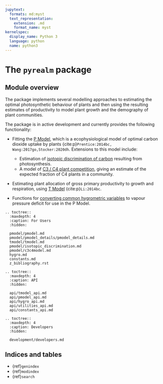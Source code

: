 ```yaml
---
jupytext:
  formats: md:myst
  text_representation:
    extension: .md
    format_name: myst
kernelspec:
  display_name: Python 3
  language: python
  name: python3
---
```


# The `pyrealm` package

## Module overview

The package implements several modelling approaches to estimating the optimal
photosynthetic behaviour of plants and then using the resulting estimates of
productivity to model plant growth and the demography of plant communities.

The package is in active development and currently provides the following functionality:

* Fitting the [P Model](pmodel/pmodel), which is a ecophysiological model of optimal
  carbon dioxide uptake by plants {cite:p}`Prentice:2014bc, Wang:2017go,Stocker:2020dh`.
  Extensions to this model include:

  * Estimation of [isotopic discrimination of
    carbon](pmodel/isotopic_discrimination.md) resulting from photosynthesis.
  * A model of [C3 / C4 plant competition](pmodel/c3c4model), giving an estimate of
    the expected fraction of C4 plants in a community.

* Estimating plant allocation of gross primary productivity to growth and respiration,
  using [T Model](tmodel/tmodel) {cite:p}`Li:2014bc`.
* Functions for [converting common hygrometric variables](./hygro) to vapour pressure
  deficit for use in the P Model.

```{eval-rst}
.. toctree::
  :maxdepth: 4
  :caption: For Users
  :hidden:

  pmodel/pmodel.md
  pmodel/pmodel_details/pmodel_details.md
  tmodel/tmodel.md
  pmodel/isotopic_discrimination.md
  pmodel/c3c4model.md
  hygro.md
  constants.md
  z_bibliography.rst
```

```{eval-rst}
.. toctree::
  :maxdepth: 4
  :caption: API
  :hidden:

  api/tmodel_api.md
  api/pmodel_api.md
  api/hygro_api.md
  api/utilities_api.md
  api/constants_api.md
```

```{eval-rst}
.. toctree::
  :maxdepth: 4
  :caption: Developers
  :hidden:

  development/developers.md

```

## Indices and tables

* {ref}`genindex`
* {ref}`modindex`
* {ref}`search`
